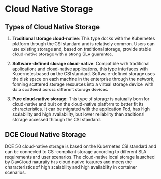 # Cloud Native Storage

## Types of Cloud Native Storage

1. **Traditional storage cloud-native**: This type docks with the Kubernetes platform through the CSI standard and is relatively common. Users can use existing storage and, based on traditional storage, provide stable cloud-native storage with a strong SLA guarantee.

2. **Software-defined storage cloud-native**: Compatible with traditional applications and cloud-native applications, this type interfaces with Kubernetes based on the CSI standard. Software-defined storage uses the disk space on each machine in the enterprise through the network, forming scattered storage resources into a virtual storage device, with data scattered across different storage devices.

3. **Pure cloud-native storage**: This type of storage is naturally born for cloud-native and built on the cloud-native platform to better fit its characteristics. It can be migrated with the application Pod, has high scalability and high availability, but lower reliability than traditional storage accessed through the CSI standard.

## DCE Cloud Native Storage

DCE 5.0 cloud-native storage is based on the Kubernetes CSI standard and can be connected to CSI-compliant storage according to different SLA requirements and user scenarios. The cloud-native local storage launched by DaoCloud naturally has cloud-native features and meets the characteristics of high scalability and high availability in container scenarios.
